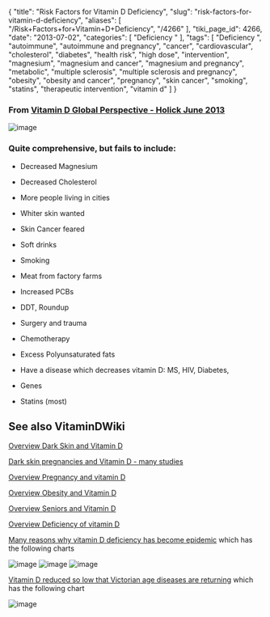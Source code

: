 {
    "title": "Risk Factors for Vitamin D Deficiency",
    "slug": "risk-factors-for-vitamin-d-deficiency",
    "aliases": [
        "/Risk+Factors+for+Vitamin+D+Deficiency",
        "/4266"
    ],
    "tiki_page_id": 4266,
    "date": "2013-07-02",
    "categories": [
        "Deficiency "
    ],
    "tags": [
        "Deficiency ",
        "autoimmune",
        "autoimmune and pregnancy",
        "cancer",
        "cardiovascular",
        "cholesterol",
        "diabetes",
        "health risk",
        "high dose",
        "intervention",
        "magnesium",
        "magnesium and cancer",
        "magnesium and pregnancy",
        "metabolic",
        "multiple sclerosis",
        "multiple sclerosis and pregnancy",
        "obesity",
        "obesity and cancer",
        "pregnancy",
        "skin cancer",
        "smoking",
        "statins",
        "therapeutic intervention",
        "vitamin d"
    ]
}


### From [Vitamin D Global Perspective - Holick June 2013](/posts/vitamin-d-global-perspective-holick)

<img src="/attachments/d3.mock.jpg" alt="image">

### Quite comprehensive, but fails to include:

* Decreased Magnesium

* Decreased Cholesterol

* More people living in cities

* Whiter skin wanted

* Skin Cancer feared

* Soft drinks

* Smoking

* Meat from factory farms

* Increased PCBs

* DDT, Roundup

* Surgery and trauma

* Chemotherapy

* Excess Polyunsaturated fats

* Have a disease which decreases vitamin D: MS, HIV, Diabetes, 

* Genes

* Statins (most)

## See also VitaminDWiki

[Overview Dark Skin and Vitamin D](/posts/overview-dark-skin-and-vitamin-d)

[Dark skin pregnancies and Vitamin D - many studies](/posts/dark-skin-pregnancies-and-vitamin-d-many-studies)

[Overview Pregnancy and vitamin D](/posts/overview-pregnancy-and-vitamin-d)

[Overview Obesity and Vitamin D](/posts/overview-obesity-and-vitamin-d)

[Overview Seniors and Vitamin D](/posts/overview-seniors-and-vitamin-d)

[Overview Deficiency of vitamin D](/posts/overview-deficiency-of-vitamin-d)

[Many reasons why vitamin D deficiency has become epidemic](/posts/many-reasons-why-vitamin-d-deficiency-has-become-epidemic) which has the following charts

<img src="/attachments/d3.mock.jpg" alt="image" style="max-width: 400px;">

<img src="/attachments/d3.mock.jpg" alt="image">

<img src="/attachments/d3.mock.jpg" alt="image" style="max-width: 700px;">

[Vitamin D reduced so low that Victorian age diseases are returning](/posts/vitamin-d-reduced-so-low-that-victorian-age-diseases-are-returning) which has the following chart

<img src="/attachments/d3.mock.jpg" alt="image">